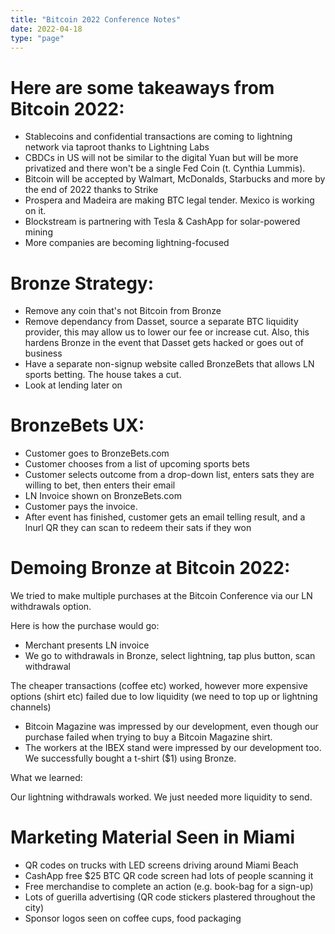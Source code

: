 ```yaml
---
title: "Bitcoin 2022 Conference Notes"
date: 2022-04-18
type: "page"
---
```


# Here are some takeaways from Bitcoin 2022:

- Stablecoins and confidential transactions are coming to lightning network via taproot thanks to Lightning Labs
- CBDCs in US will not be similar to the digital Yuan but will be more privatized and there won't be a single Fed Coin (t. Cynthia Lummis).
- Bitcoin will be accepted by Walmart, McDonalds, Starbucks and more by the end of 2022 thanks to Strike
- Prospera and Madeira are making BTC legal tender. Mexico is working on it.
- Blockstream is partnering with Tesla & CashApp for solar-powered mining
- More companies are becoming lightning-focused

# Bronze Strategy:

- Remove any coin that's not Bitcoin from Bronze
- Remove dependancy from Dasset, source a separate BTC liquidity provider, this may allow us to lower our fee or increase cut. Also, this hardens Bronze in the event that Dasset gets hacked or goes out of business
- Have a separate non-signup website called BronzeBets that allows LN sports betting. The house takes a cut.
- Look at lending later on

# BronzeBets UX:

- Customer goes to BronzeBets.com
- Customer chooses from a list of upcoming sports bets
- Customer selects outcome from a drop-down list, enters sats they are willing to bet, then enters their email
- LN Invoice shown on BronzeBets.com
- Customer pays the invoice.
- After event has finished, customer gets an email telling result, and a lnurl QR they can scan to redeem their sats if they won

# Demoing Bronze at Bitcoin 2022:

We tried to make multiple purchases at the Bitcoin Conference via our LN withdrawals option.

Here is how the purchase would go:

- Merchant presents LN invoice
- We go to withdrawals in Bronze, select lightning, tap plus button, scan withdrawal

The cheaper transactions (coffee etc) worked, however more expensive options (shirt etc) failed due to low liquidity (we need to top up or lightning channels)

- Bitcoin Magazine was impressed by our development, even though our purchase failed when trying to buy a Bitcoin Magazine shirt.
- The workers at the IBEX stand were impressed by our development too. We successfully bought a t-shirt ($1) using Bronze.

What we learned:

Our lightning withdrawals worked. We just needed more liquidity to send.

# Marketing Material Seen in Miami

- QR codes on trucks with LED screens driving around Miami Beach
- CashApp free $25 BTC QR code screen had lots of people scanning it
- Free merchandise to complete an action (e.g. book-bag for a sign-up)
- Lots of guerilla advertising (QR code stickers plastered throughout the city)
- Sponsor logos seen on coffee cups, food packaging

